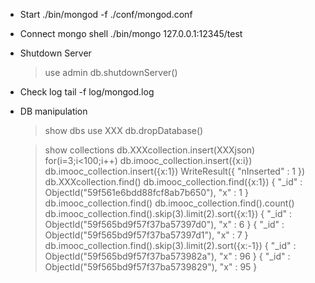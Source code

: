 - Start ./bin/mongod -f ./conf/mongod.conf

- Connect mongo shell ./bin/mongo 127.0.0.1:12345/test

- Shutdown Server

  > use admin db.shutdownServer()

- Check log tail -f log/mongod.log

- DB manipulation

  > show dbs use XXX db.dropDatabase()

  > show collections db.XXXcollection.insert(XXXjson) for(i=3;i<100;i++) db.imooc_collection.insert({x:i})
  > db.imooc_collection.insert({x:1}) WriteResult({ "nInserted" : 1 }) db.XXXcollection.find()
  > db.imooc_collection.find({x:1}) { "\_id" : ObjectId("59f561e6bdd88fcf8ab7b650"), "x" : 1 }
  > db.imooc_collection.find() db.imooc_collection.find().count()
  > db.imooc_collection.find().skip(3).limit(2).sort({x:1}) { "\_id" : ObjectId("59f565bd9f57f37ba57397d0"), "x" : 6 } {
  > "\_id" : ObjectId("59f565bd9f57f37ba57397d1"), "x" : 7 } db.imooc_collection.find().skip(3).limit(2).sort({x:-1}) {
  > "\_id" : ObjectId("59f565bd9f57f37ba573982a"), "x" : 96 } { "\_id" : ObjectId("59f565bd9f57f37ba5739829"), "x" : 95
  > }
